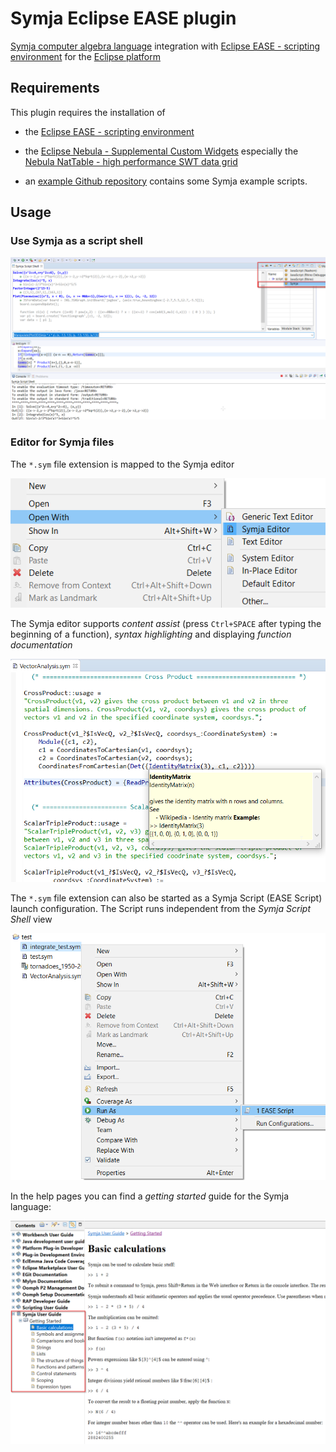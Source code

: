 # Symja Eclipse EASE plugin
 
 
[Symja computer algebra language](https://github.com/axkr/symja_android_library) integration with [Eclipse EASE - scripting environment](https://www.eclipse.org/ease/) for the [Eclipse platform](https://www.eclipse.org/)
 
 ## Requirements
 
 This plugin requires the installation of 
 - the [Eclipse EASE - scripting environment](https://www.eclipse.org/ease/)
 - the [Eclipse Nebula - Supplemental Custom Widgets](https://www.eclipse.org/nebula/) especially the [Nebula NatTable - high performance SWT data grid](https://www.eclipse.org/nattable/)
 
 - an [example Github repository](https://github.com/axkr/symja_examples) contains some Symja example scripts.
 
 ## Usage
 
 ### Use Symja as a script shell
 
 ![Symja Script Shell](ease_symja1.png)
 
 ### Editor for Symja files
 
The `*.sym` file extension is mapped to the Symja editor

 ![Symja Editor context menu](ease_symja4.png)
 
The Symja editor supports *content assist* (press `Ctrl+SPACE` after typing the beginning of a function), 
*syntax highlighting* and displaying *function documentation*
 
 ![Symja Editor syntax highlighting](ease_symja2.png)
 
The `*.sym` file extension can also be started as a Symja Script (EASE Script) launch configuration.
The Script runs independent from the *Symja Script Shell* view

 ![Symja launch configuration](ease_symja3.png)
 
In the help pages you can find a *getting started* guide for the Symja language:

 ![Symja Editor with hoover info](ease_symja5.png)